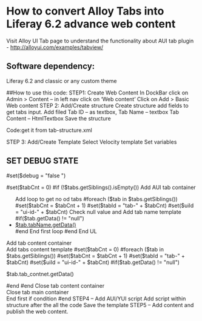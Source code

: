# How to convert Alloy Tabs into Liferay 6.2 advance web content
Visit Alloy UI Tab page to understand the functionality about AUI tab plugin - http://alloyui.com/examples/tabview/ 

## Software dependency:

Liferay 6.2 and classic or any custom theme

##How to use this code:
STEP1: Create Web Content
In DockBar click on Admin > Content – in left nav click on ‘Web content’ 
Click on Add > Basic Web content
STEP 2: Add/Create structure
Create structure add fields to get tabs input.
 Add filed 
Tab ID – as textbox, 
Tab Name – textbox 
Tab Content – HtmlTextbox
Save the structure 
 
Code:get it from tab-structure.xml 

STEP 3: Add/Create Template
Select Velocity template
Set variables
## SET DEBUG STATE
#set($debug = "false ")

#set($tabCnt = 0)
#if (!$tabs.getSiblings().isEmpty())
Add AUI tab container
<div id="tabWebContent">
  <ul class="nav nav-tabs">
Add loop to get no od tabs
#foreach ($tab in $tabs.getSiblings())
        #set($tabCnt = $tabCnt + 1)
        #set($tabId = "tab-" + $tabCnt)	
        #set($uiId = "ui-id-" + $tabCnt)
Check null value and Add tab name template
#if($tab.getData() != "null")
 <li><a href="#$tabId">$tab.tabName.getData()</a></li>
#end
End first loop
#end	
End UL
</ul>	
Add tab content container
<div class="tab-content">
Add tabs content template 
  #set($tabCnt = 0)
   #foreach ($tab in $tabs.getSiblings())
       #set($tabCnt = $tabCnt + 1)
        #set($tabId = "tab-" + $tabCnt)	
        #set($uiId = "ui-id-" + $tabCnt)	    
      #if($tab.getData() != "null")
      <div id="#$tabId" class="tab-pane">
      <p>$tab.tab_contnet.getData()</p>
      </div>
	  #end
   #end
Close tab content container 
</div>
Close tab main container 
</div>
End first if condition 
#end
STEP4 – Add AUI/YUI script
Add script within structure after the all the code
<script>
YUI().use(
  'aui-tabview',
  function(Y) {
    new Y.TabView(
      {
        srcNode: '#tabWebContent'
      }
    ).render();
  }
);

</script>
Save the template 
STEP5 – Add content and publish the web content.

